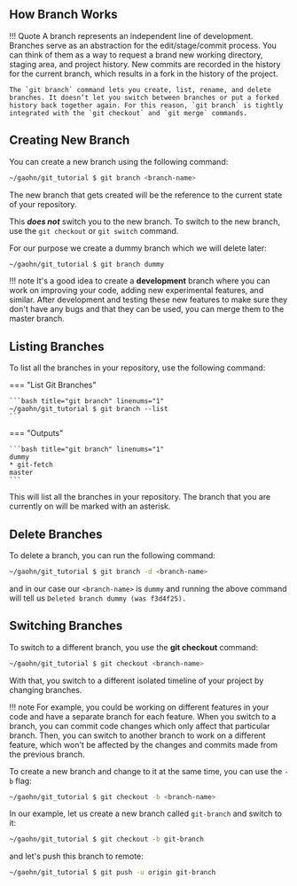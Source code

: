 ## How Branch Works

!!! Quote
    A branch represents an independent line of development. Branches serve as an abstraction for the edit/stage/commit process. You can think of them as a way to request a brand new working directory, staging area, and project history. New commits are recorded in the history for the current branch, which results in a fork in the history of the project.

    The `git branch` command lets you create, list, rename, and delete branches. It doesn’t let you switch between branches or put a forked history back together again. For this reason, `git branch` is tightly integrated with the `git checkout` and `git merge` commands.


## Creating New Branch

You can create a new branch using the following command:

```bash title="git branch" linenums="1"
~/gaohn/git_tutorial $ git branch <branch-name>
```

The new branch that gets created will be the reference to the current state of your repository.

This ***does not*** switch you to the new branch. To switch to the new branch, use the `git checkout` 
or `git switch` command.

For our purpose we create a dummy branch which we will delete later:

```bash title="git branch" linenums="1"
~/gaohn/git_tutorial $ git branch dummy
```

!!! note
    It's a good idea to create a **development** branch where you can work on improving your code, adding new experimental features, and similar. After development and testing these new features to make sure they don't have any bugs and that they can be used, you can merge them to the master branch.

## Listing Branches

To list all the branches in your repository, use the following command:

=== "List Git Branches"

    ```bash title="git branch" linenums="1"
    ~/gaohn/git_tutorial $ git branch --list
    ```

=== "Outputs"

    ```bash title="git branch" linenums="1"
    dummy
    * git-fetch
    master
    ```

This will list all the branches in your repository. The branch that you are currently on will be marked with an asterisk.

## Delete Branches

To delete a branch, you can run the following command:

```bash title="git branch -d" linenums="1"
~/gaohn/git_tutorial $ git branch -d <branch-name>
```

and in our case our `<branch-name>` is `dummy` and running the above command will tell us
`Deleted branch dummy (was f3d4f25).`

## Switching Branches

To switch to a different branch, you use the **git checkout** command:

```bash title="git checkout" linenums="1"
~/gaohn/git_tutorial $ git checkout <branch-name>
```

With that, you switch to a different isolated timeline of your project by changing branches.

!!! note
    For example, you could be working on different features in your code and have a separate branch for each feature. When you switch to a branch, you can commit code changes which only affect that particular branch. Then, you can switch to another branch to work on a different feature, which won't be affected by the changes and commits made from the previous branch.

To create a new branch and change to it at the same time, you can use the `-b` flag:

```bash title="git checkout -b" linenums="1"
~/gaohn/git_tutorial $ git checkout -b <branch-name>
```

In our example, let us create a new branch called `git-branch` and switch to it:

```bash title="git checkout -b" linenums="1"
~/gaohn/git_tutorial $ git checkout -b git-branch
```

and let's push this branch to remote:

```bash title="git push" linenums="1"
~/gaohn/git_tutorial $ git push -u origin git-branch
```


